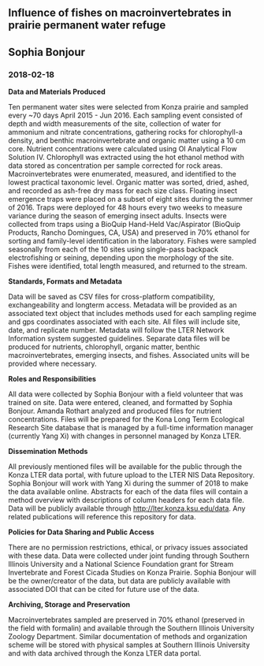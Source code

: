 

## Influence of fishes on macroinvertebrates in prairie permanent water refuge

## Sophia Bonjour

### 2018-02-18


**Data and Materials Produced**

Ten permanent water sites were selected from Konza prairie and sampled every ~70 days April 2015 - Jun 2016. Each sampling event consisted of depth and width measurements of the site, collection of water for ammonium and nitrate concentrations, gathering rocks for chlorophyll-a density, and benthic macroinvertebrate and organic matter using a 10 cm core. Nutrient concentrations were calculated using OI Analytical Flow Solution IV. Chlorophyll was extracted using the hot ethanol method with data stored as concentration per sample corrected for rock areas. Macroinvertebrates were enumerated, measured, and identified to the lowest practical taxonomic level. Organic matter was sorted, dried, ashed, and recorded as ash-free dry mass for each size class. Floating insect emergence traps were placed on a subset of eight sites during the summer of 2016. Traps were deployed for 48 hours every two weeks to measure variance during the season of emerging insect adults. Insects were collected from traps using a BioQuip Hand-Held Vac/Aspirator (BioQuip Products, Rancho Domingues, CA, USA) and preserved in 70% ethanol for sorting and family-level identification in the laboratory. Fishes were sampled seasonally from each of the 10 sites using single-pass backpack electrofishing or seining, depending upon the morphology of the site. Fishes were identified, total length measured, and returned to the stream. 

**Standards, Formats and Metadata**

Data will be saved as CSV files for cross-platform compatibility, exchangeability and longterm access. Metadata will be provided as an associated text object that includes methods used for each sampling regime and gps coordinates associated with each site. All files will include site, date, and replicate number. Metadata will follow the LTER Network Information system suggested guidelines. Separate data files will be produced for nutrients, chlorophyll, organic matter, benthic macroinvertebrates, emerging insects, and fishes. Associated units will be provided where necessary. 

**Roles and Responsibilities**

All data were collected by Sophia Bonjour with a field volunteer that was trained on site. Data were entered, cleaned, and formatted by Sophia Bonjour. Amanda Rothart analyzed and produced files for nutrient concentrations. Files will be prepared for the Kona Long Term Ecological Research Site database that is managed by a full-time information manager (currently Yang Xi) with changes in personnel managed by Konza LTER. 

**Dissemination Methods**

All previously mentioned files will be available for the public through the Konza LTER data portal, with future upload to the LTER NIS Data Repository. Sophia Bonjour will work with Yang Xi during the summer of 2018 to make the data available online. Abstracts for each of the data files will contain a method overview with descriptions of column headers for each data file. Data will be publicly available through http://lter.konza.ksu.edu/data. Any related publications will reference this repository for data. 

**Policies for Data Sharing and Public Access**

There are no permission restrictions, ethical, or privacy issues associated with these data. Data were collected under joint funding through Southern Illinois University and a National Science Foundation grant for Stream Invertebrate and Forest Cicada Studies on Konza Prairie. Sophia Bonjour will be the owner/creator of the data, but data are publicly available with associated DOI that can be cited for future use of the data. 

**Archiving, Storage and Preservation**

Macroinvertebrates sampled are preserved in 70% ethanol (preserved in the field with formalin) and available through the Southern Illinois University Zoology Department. Similar documentation of methods and organization scheme will be stored with physical samples at Southern Illinois University and with data archived through the Konza LTER data portal. 